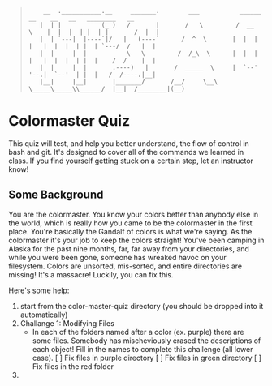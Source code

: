 >		  __  .___________.__     _______.        ___           ______      __    __   __   ________   __  
>		 |  | |           (_ )   /       |       /   \         /  __  \    |  |  |  | |  | |       /  |  | 
>		 |  | `---|  |----`|/   |   (----`      /  ^  \       |  |  |  |   |  |  |  | |  | `---/  /   |  | 
>		 |  |     |  |           \   \         /  /_\  \      |  |  |  |   |  |  |  | |  |    /  /    |  | 
>		 |  |     |  |       .----)   |       /  _____  \     |  `--'  '--.|  `--'  | |  |   /  /----.|__| 
>		 |__|     |__|       |_______/       /__/     \__\     \_____\_____\\______/  |__|  /________|(__) 

# Colormaster Quiz #

This quiz will test, and help you better understand, the flow of control in bash and git. It's designed to 
cover all of the commands we learned in class. If you find yourself getting stuck on a certain step, let 
an instructor know! 

## Some Background ##

You are the colormaster. You know your colors better than anybody else in the world, which is really how you came
to be the colormaster in the first place. You're basically the Gandalf of colors is what we're saying. As the colormaster
it's your job to keep the colors straight! You've been camping in Alaska for the past nine months, far, far away from your directories, and while you were been gone, someone has wreaked havoc on your filesystem. Colors are unsorted, mis-sorted, and entire directories are missing! It's a massacre! Luckily,
you can fix this. 

Here's some help:

1. start from the color-master-quiz directory (you should be dropped into it automatically)
2. Challange 1: Modifying Files
	- In each of the folders named after a color (ex. purple) there are some files. Somebody
		has mischeviously erased the descriptions of each object! Fill in the names to complete this
		challenge (all lower case).
	[ ] Fix files in purple directory
	[ ] Fix files in green directory
	[ ] Fix files in the red folder
3.
